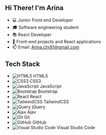 ## Hi There! I'm Arina

- 💻 Junior Front end Developer
- 🎓 Software engineering student
- 📚 React Developer
- 💞️ Front-end projects and React applications
- 📫 Email: Arina.chr81@gmail.com

## Tech Stack

- ![HTML5](https://img.shields.io/badge/HTML5-E34F26?style=flat-square&logo=html5&logoColor=white) HTML5
- ![CSS3](https://img.shields.io/badge/CSS3-1572B6?style=flat-square&logo=css3&logoColor=white) CSS3
- ![JavaScript](https://img.shields.io/badge/JavaScript-F7DF1E?style=flat-square&logo=javascript&logoColor=black) JavaScript
- ![Bootstrap](https://img.shields.io/badge/Bootstrap-563D7C?style=flat-square&logo=bootstrap&logoColor=white) Bootstrap
- ![React](https://img.shields.io/badge/React-61DAFB?style=flat-square&logo=react&logoColor=black) React
- ![TailwindCSS](https://img.shields.io/badge/TailwindCSS-06B6D4?style=flat-square&logo=tailwind-css&logoColor=white) TailwindCSS
- ![jQuery](https://img.shields.io/badge/jQuery-0769AD?style=flat-square&logo=jquery&logoColor=white) jQuery
- ![Ajax](https://img.shields.io/badge/Ajax-007ACC?style=flat-square&logo=ajax&logoColor=white) Ajax
- ![Git](https://img.shields.io/badge/Git-F05032?style=flat-square&logo=git&logoColor=white) Git
- ![GitHub](https://img.shields.io/badge/GitHub-181717?style=flat-square&logo=github&logoColor=white) GitHub
- ![Visual Studio Code](https://img.shields.io/badge/Visual%20Studio%20Code-007ACC?style=flat-square&logo=visual-studio-code&logoColor=white) Visual Studio Code


<!---
Arina-Cheraghi/Arina-Cheraghi is a ✨ special ✨ repository because its `README.md` (this file) appears on your GitHub profile.
You can click the Preview link to take a look at your changes.
--->
